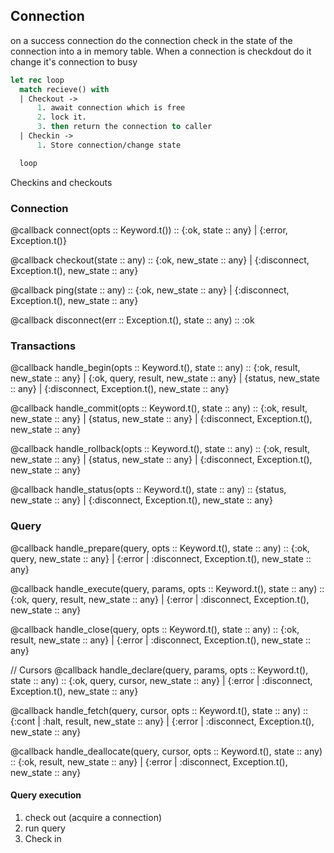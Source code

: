 ## Connection 

on a success connection do the connection check in the state of the connection into a in memory table. When a connection is checkdout do it change it's connection to busy

```ocaml
let rec loop
  match recieve() with
  | Checkout -> 
      1. await connection which is free
      2. lock it.
      3. then return the connection to caller
  | Checkin ->
      1. Store connection/change state

  loop
```

Checkins and checkouts

### Connection
@callback connect(opts :: Keyword.t()) ::
              {:ok, state :: any} | {:error, Exception.t()}


@callback checkout(state :: any) ::
              {:ok, new_state :: any} | {:disconnect, Exception.t(), new_state :: any}

 @callback ping(state :: any) ::
              {:ok, new_state :: any} | {:disconnect, Exception.t(), new_state :: any}

@callback disconnect(err :: Exception.t(), state :: any) :: :ok

### Transactions

 @callback handle_begin(opts :: Keyword.t(), state :: any) ::
              {:ok, result, new_state :: any}
              | {:ok, query, result, new_state :: any}
              | {status, new_state :: any}
              | {:disconnect, Exception.t(), new_state :: any}
 
 @callback handle_commit(opts :: Keyword.t(), state :: any) ::
              {:ok, result, new_state :: any}
              | {status, new_state :: any}
              | {:disconnect, Exception.t(), new_state :: any}

 @callback handle_rollback(opts :: Keyword.t(), state :: any) ::
              {:ok, result, new_state :: any}
              | {status, new_state :: any}
              | {:disconnect, Exception.t(), new_state :: any}

  @callback handle_status(opts :: Keyword.t(), state :: any) ::
              {status, new_state :: any}
              | {:disconnect, Exception.t(), new_state :: any}

### Query

@callback handle_prepare(query, opts :: Keyword.t(), state :: any) ::
              {:ok, query, new_state :: any}
              | {:error | :disconnect, Exception.t(), new_state :: any}

 @callback handle_execute(query, params, opts :: Keyword.t(), state :: any) ::
              {:ok, query, result, new_state :: any}
              | {:error | :disconnect, Exception.t(), new_state :: any}

@callback handle_close(query, opts :: Keyword.t(), state :: any) ::
              {:ok, result, new_state :: any}
              | {:error | :disconnect, Exception.t(), new_state :: any}

// Cursors
@callback handle_declare(query, params, opts :: Keyword.t(), state :: any) ::
              {:ok, query, cursor, new_state :: any}
              | {:error | :disconnect, Exception.t(), new_state :: any}

@callback handle_fetch(query, cursor, opts :: Keyword.t(), state :: any) ::
              {:cont | :halt, result, new_state :: any}
              | {:error | :disconnect, Exception.t(), new_state :: any}

 @callback handle_deallocate(query, cursor, opts :: Keyword.t(), state :: any) ::
              {:ok, result, new_state :: any}
              | {:error | :disconnect, Exception.t(), new_state :: any}


#### Query execution
1. check out (acquire a connection) 
2. run query
3. Check in
